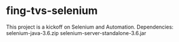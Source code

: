 # fing-tvs-selenium
This project is a kickoff on Selenium and Automation.
Dependencies: selenium-java-3.6.zip 
              selenium-server-standalone-3.6.jar
          
